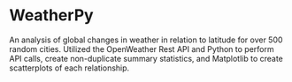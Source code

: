# WeatherPy
An analysis of global changes in weather in relation to latitude for over 500 random cities. Utilized the OpenWeather Rest API and Python to perform API calls, create non-duplicate summary statistics, and Matplotlib to create scatterplots of each relationship.
